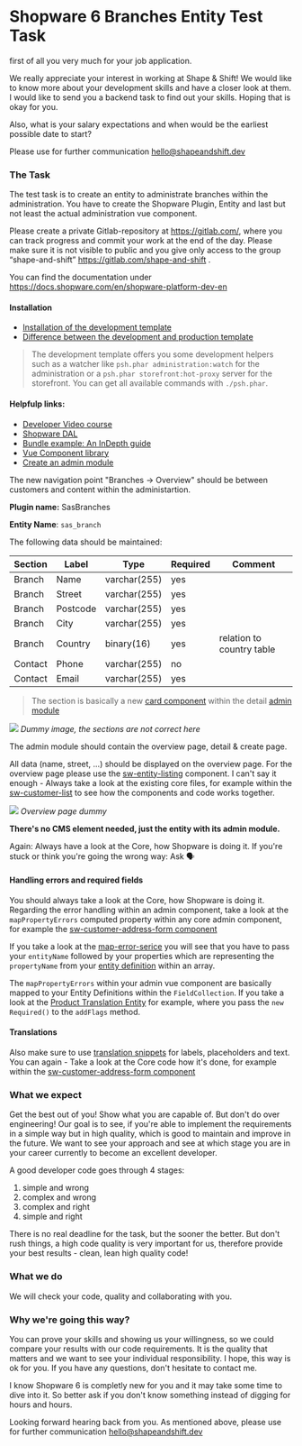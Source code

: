 # Shopware 6 Branches Entity Test Task

first of all  you very much for your job application. 

We really appreciate your interest in working at Shape & Shift! We would like to know more about your development skills and have a closer look at them. I would like to send you a backend task to find out your skills. Hoping that is okay for you.

Also, what is your salary expectations and when would be the earliest possible date to start?

Please use for further communication hello@shapeandshift.dev

### The Task
The test task is to create an entity to administrate branches within the administration.
You have to create the Shopware Plugin, Entity and last but not least the actual administration vue component.

Please create a private Gitlab-repository at https://gitlab.com/, where you can track progress and commit your work at the end of the day. Please make sure it is not visible to public and you give only access to the group “shape-and-shift” https://gitlab.com/shape-and-shift .

You can find the documentation under https://docs.shopware.com/en/shopware-platform-dev-en

#### Installation
- [Installation of the development template](https://docs.shopware.com/en/shopware-platform-dev-en/system-guide/installation?category=shopware-platform-dev-en/system-guide)
- [Difference between the development and production template](https://www.p16r.nl/2020-08-28-shopware-6-development-versus-production-template/)

> The development template offers you some development helpers such as a watcher like `psh.phar administration:watch` for the administration or a `psh.phar storefront:hot-proxy` server for the storefront. You can get all available commands with `./psh.phar`.

#### Helpfulp links:
- [Developer Video course](https://academy.shopware.com/collections?category=developer-sw6)
- [Shopware DAL](https://docs.shopware.com/en/shopware-platform-dev-en/developer-guide/database?category=shopware-platform-dev-en/developer-guide)
- [Bundle example: An InDepth guide](https://docs.shopware.com/en/shopware-platform-dev-en/how-to/indepth-guide-bundle)
- [Vue Component library](https://component-library.shopware.com/)
- [Create an admin module](https://docs.shopware.com/en/shopware-platform-dev-en/how-to/custom-module?category=shopware-platform-dev-en/how-to)

The new navigation point "Branches -> Overview" should be between customers and content within the administartion.

**Plugin name:** SasBranches

**Entity Name**: `sas_branch`

The following data should be maintained:

| Section | Label | Type | Required | Comment |
|-|-|-|-|-|
| Branch | Name | varchar(255) | yes |  |
| Branch | Street | varchar(255) | yes |  |
| Branch | Postcode | varchar(255) | yes |  |
| Branch | City | varchar(255) | yes |  |
| Branch | Country | binary(16) | yes | relation to country table |
| Contact | Phone | varchar(255) | no |  |
| Contact | Email | varchar(255) | yes |  |

> The section is basically a new [card component](https://component-library.shopware.com/components/sw-card) within the detail [admin module](https://docs.shopware.com/en/shopware-platform-dev-en/how-to/custom-module?category=shopware-platform-dev-en/how-to)

![](https://res.cloudinary.com/dtgdh7noz/image/upload/v1607674279/Bildschirmfoto_2020-12-11_um_10.10.06_tn5zfx.png)
*Dummy image, the sections are not correct here*

The admin module should contain the overview page, detail & create page.

All data (name, street, ...) should be displayed on the overview page.
For the overview page please use the [sw-entity-listing](https://component-library.shopware.com/components/sw-entity-listing) component.
I can't say it enough - Always take a look at the existing core files, for example within the [sw-customer-list](https://github.com/shopware/platform/blob/master/src/Administration/Resources/app/administration/src/module/sw-customer/page/sw-customer-list/sw-customer-list.html.twig#L54) to see how the components and code works together.

![](https://res.cloudinary.com/dtgdh7noz/image/upload/v1607774042/Bildschirmfoto_2020-12-12_um_13.53.02_vfdvw9.png)
*Overview page dummy*

**There's no CMS element needed, just the entity with its admin module.**

Again: Always have a look at the Core, how Shopware is doing it.
If you're stuck or think you're going the wrong way: Ask 🗣️

#### Handling errors and required fields
You should always take a look at the Core, how Shopware is doing it.
Regarding the error handling within an admin component, take a look at the `mapPropertyErrors` computed property within any core admin component, for example the [sw-customer-address-form component](https://github.com/shopware/platform/blob/605efce89aa6be1566e842ed0582c4810f331c70/src/Administration/Resources/app/administration/src/module/sw-customer/component/sw-customer-address-form/index.js#L52-L67 )

If you take a look at the [map-error-serice](https://github.com/shopware/platform/blob/c5a981c9ca9ede2afe8eae5b0f0a6c861000b79c/src/Administration/Resources/app/administration/src/app/service/map-errors.service.js#L20) you will see that you have to pass your `entityName` followed by your properties which are representing the `propertyName` from your [entity definition](https://github.com/shopware/platform/blob/c4abfdc17d4583d3efd76498be395f5ec376828d/src/Core/Content/Product/Aggregate/ProductTranslation/ProductTranslationDefinition.php#L52-L59) within an array.

The `mapPropertyErrors` within your admin vue component are basically mapped to your Entity Definitions within the `FieldCollection`. If you take a look at the [Product Translation Entity](https://github.com/shopware/platform/blob/c4abfdc17d4583d3efd76498be395f5ec376828d/src/Core/Content/Product/Aggregate/ProductTranslation/ProductTranslationDefinition.php#L53) for example, where you pass the `new Required()` to the `addFlags` method.

#### Translations

Also make sure to use [translation snippets](https://docs.shopware.com/en/shopware-platform-dev-en/developer-guide/storefront/snippets) for labels, placeholders and text. 
You can again - Take a look at the Core code how it's done, for example within the [sw-customer-address-form component](https://github.com/shopware/platform/blob/605efce89aa6be1566e842ed0582c4810f331c70/src/Administration/Resources/app/administration/src/module/sw-customer/component/sw-customer-address-form/sw-customer-address-form.html.twig#L10)

### What we expect
Get the best out of you! Show what you are capable of. But don't do over engineering! Our goal is to see, if you're able to implement the requirements in a simple way but in high quality, which is good to maintain and improve in the future. We want to see your approach and see at which stage you are in your career currently to become an excellent developer.

A good developer code goes through 4 stages:
1. simple and wrong
2. complex and wrong
3. complex and right
4. simple and right

There is no real deadline for the task, but the sooner the better. But don't rush things, a high code quality is very important for us, therefore provide your best results - clean, lean high quality code!


### What we do
We will check your code, quality and collaborating with you.

###  Why we're going this way?
You can prove your skills and showing us your willingness, so we could compare your results with our code requirements. It is the quality that matters and we want to see your individual responsibility. I hope, this way is ok for you. If you have any questions, don't hesitate to contact me.

I know Shopware 6 is completly new for you and it may take some time to dive into it. So better ask if you don't know something instead of digging for hours and hours.

Looking forward hearing back from you.
As mentioned above, please use for further communication hello@shapeandshift.dev
